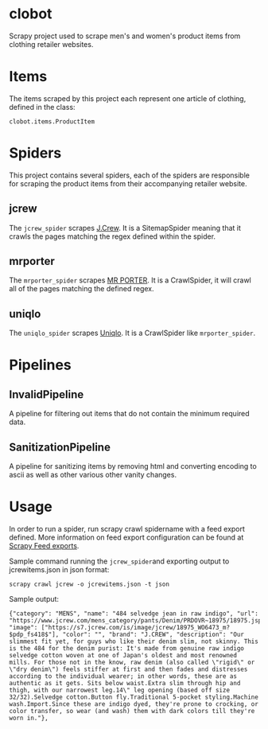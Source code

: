 clobot
======

Scrapy project used to scrape men's and women's product items from clothing retailer websites.

Items
======

The items scraped by this project each represent one article of clothing, defined in the class: 
```
clobot.items.ProductItem
```
Spiders
======
This project contains several spiders, each of the spiders are responsible for scraping the product items from their accompanying retailer website.

jcrew
------
The `jcrew_spider` scrapes [J.Crew](https://www.jcrew.com). It is a SitemapSpider meaning that it crawls the pages matching the regex defined within the spider.

mrporter
------
The `mrporter_spider` scrapes [MR PORTER](http://www.mrporter.com). It is a CrawlSpider, it will crawl all of the pages matching the defined regex.

uniqlo
------
The `uniqlo_spider` scrapes [Uniqlo](http://www.uniqlo.com). It is a CrawlSpider like `mrporter_spider`.

Pipelines
======
InvalidPipeline
------
A pipeline for filtering out items that do not contain the minimum required data.

SanitizationPipeline
------
A pipeline for sanitizing items by removing html and converting encoding to ascii as well as other various other vanity changes.

Usage
======
In order to run a spider, run scrapy crawl spidername with a feed export defined. More information on feed export configuration can be found at [Scrapy Feed exports](http://doc.scrapy.org/en/latest/topics/feed-exports.html).

Sample command running the `jcrew_spider`and exporting output to jcrewitems.json in json format: 
```
scrapy crawl jcrew -o jcrewitems.json -t json
```

Sample output:
```
{"category": "MENS", "name": "484 selvedge jean in raw indigo", "url": "https://www.jcrew.com/mens_category/pants/Denim/PRDOVR~18975/18975.jsp", "image": ["https://s7.jcrew.com/is/image/jcrew/18975_WO6473_m?$pdp_fs418$"], "color": "", "brand": "J.CREW", "description": "Our slimmest fit yet, for guys who like their denim slim, not skinny. This is the 484 for the denim purist: It's made from genuine raw indigo selvedge cotton woven at one of Japan's oldest and most renowned mills. For those not in the know, raw denim (also called \"rigid\" or \"dry denim\") feels stiffer at first and then fades and distresses according to the individual wearer; in other words, these are as authentic as it gets. Sits below waist.Extra slim through hip and thigh, with our narrowest leg.14\" leg opening (based off size 32/32).Selvedge cotton.Button fly.Traditional 5-pocket styling.Machine wash.Import.Since these are indigo dyed, they're prone to crocking, or color transfer, so wear (and wash) them with dark colors till they're worn in."},
```

